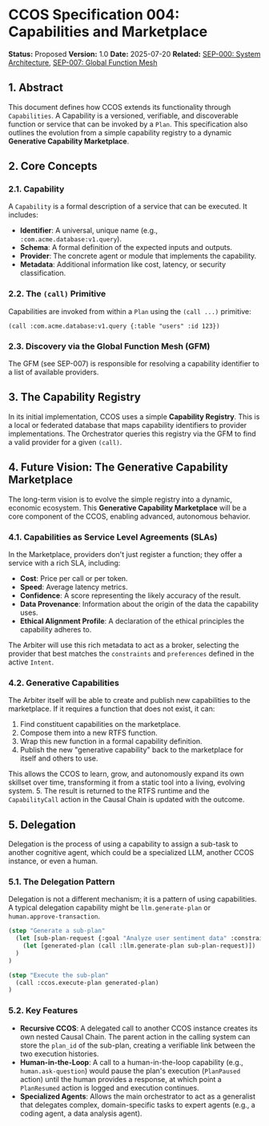 # CCOS Specification 004: Capabilities and Marketplace

**Status:** Proposed
**Version:** 1.0
**Date:** 2025-07-20
**Related:** [SEP-000: System Architecture](./000-ccos-architecture.md), [SEP-007: Global Function Mesh](./007-global-function-mesh.md)

## 1. Abstract

This document defines how CCOS extends its functionality through `Capabilities`. A Capability is a versioned, verifiable, and discoverable function or service that can be invoked by a `Plan`. This specification also outlines the evolution from a simple capability registry to a dynamic **Generative Capability Marketplace**.

## 2. Core Concepts

### 2.1. Capability

A `Capability` is a formal description of a service that can be executed. It includes:

-   **Identifier**: A universal, unique name (e.g., `:com.acme.database:v1.query`).
-   **Schema**: A formal definition of the expected inputs and outputs.
-   **Provider**: The concrete agent or module that implements the capability.
-   **Metadata**: Additional information like cost, latency, or security classification.

### 2.2. The `(call)` Primitive

Capabilities are invoked from within a `Plan` using the `(call ...)` primitive:

```rtfs
(call :com.acme.database:v1.query {:table "users" :id 123})
```

### 2.3. Discovery via the Global Function Mesh (GFM)

The GFM (see SEP-007) is responsible for resolving a capability identifier to a list of available providers.

## 3. The Capability Registry

In its initial implementation, CCOS uses a simple **Capability Registry**. This is a local or federated database that maps capability identifiers to provider implementations. The Orchestrator queries this registry via the GFM to find a valid provider for a given `(call)`.

## 4. Future Vision: The Generative Capability Marketplace

The long-term vision is to evolve the simple registry into a dynamic, economic ecosystem. This **Generative Capability Marketplace** will be a core component of the CCOS, enabling advanced, autonomous behavior.

### 4.1. Capabilities as Service Level Agreements (SLAs)

In the Marketplace, providers don't just register a function; they offer a service with a rich SLA, including:

-   **Cost**: Price per call or per token.
-   **Speed**: Average latency metrics.
-   **Confidence**: A score representing the likely accuracy of the result.
-   **Data Provenance**: Information about the origin of the data the capability uses.
-   **Ethical Alignment Profile**: A declaration of the ethical principles the capability adheres to.

The Arbiter will use this rich metadata to act as a broker, selecting the provider that best matches the `constraints` and `preferences` defined in the active `Intent`.

### 4.2. Generative Capabilities

The Arbiter itself will be able to create and publish new capabilities to the marketplace. If it requires a function that does not exist, it can:

1.  Find constituent capabilities on the marketplace.
2.  Compose them into a new RTFS function.
3.  Wrap this new function in a formal capability definition.
4.  Publish the new "generative capability" back to the marketplace for itself and others to use.

This allows the CCOS to learn, grow, and autonomously expand its own skillset over time, transforming it from a static tool into a living, evolving system.
5.  The result is returned to the RTFS runtime and the `CapabilityCall` action in the Causal Chain is updated with the outcome.

## 5. Delegation

Delegation is the process of using a capability to assign a sub-task to another cognitive agent, which could be a specialized LLM, another CCOS instance, or even a human.

### 5.1. The Delegation Pattern

Delegation is not a different mechanism; it is a pattern of using capabilities. A typical delegation capability might be `llm.generate-plan` or `human.approve-transaction`.

```lisp
(step "Generate a sub-plan"
  (let [sub-plan-request {:goal "Analyze user sentiment data" :constraints ...}]
    (let [generated-plan (call :llm.generate-plan sub-plan-request)])
  )
)

(step "Execute the sub-plan"
  (call :ccos.execute-plan generated-plan)
)
```

### 5.2. Key Features

-   **Recursive CCOS**: A delegated call to another CCOS instance creates its own nested Causal Chain. The parent action in the calling system can store the `plan_id` of the sub-plan, creating a verifiable link between the two execution histories.
-   **Human-in-the-Loop**: A call to a human-in-the-loop capability (e.g., `human.ask-question`) would pause the plan's execution (`PlanPaused` action) until the human provides a response, at which point a `PlanResumed` action is logged and execution continues.
-   **Specialized Agents**: Allows the main orchestrator to act as a generalist that delegates complex, domain-specific tasks to expert agents (e.g., a coding agent, a data analysis agent).
